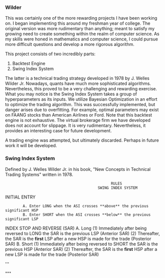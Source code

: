 


### Wilder
This was certainly one of the more rewarding projects I have been working on. I began implementing this around my freshman year of college. The original version was more rudimentary than anything; meant to satisfy my growing need to create something within the realm of computer science. As my skills were honed in mathematics and computer science, I could pursue more difficult questions and develop a more rigorous algorithm. 

This project consists of two incredibly parts:
1. Backtest Engine
2. Swing Index System

The latter is a technical trading strategy developed in 1978 by J. Welles Wilder Jr. Nowadays, quants have much more sophisticated algorithms. Nevertheless, this proved to be a very challenging and rewarding exercise. What you may notice is the Swing Index System takes
a group of hyperparameters as its inputs. We utilize Bayesian Optimization in an effort to optimize the trading algorithm. This was successfully implemented, but danger arises due to overfitting. For example, optimal parameters may exist on FAANG stocks than American Airlines or Ford. 
Note that this backtest engine is not exhaustive. The virtual brokerage firm we have developed does not account for slippage. It is very rudimentary. Nevertheless, it provides an interesting case for future development. 

A trading engine was attempted, but ultimately discarded. Perhaps in future work it will be developed. 


### Swing Index System
Defined by J. Welles Wilder Jr. in his book, "New Concepts in Technical Trading Systems" written in 1978.

                                                    RULES
                                              SWING INDEX SYSTEM
INITIAL ENTRY

            A. Enter LONG when the ASI crosses **above** the previous significant HSP
            B. Enter SHORT when the ASI crosses **below** the previous significant LSP 

INDEX
STOP AND REVERSE (SAR)
 A. Long      (1) Immediately after being reversed to LONG the SAR is the previous LSP (Anterior SAR)
              (2) Thereafter, the SAR is the **first** LSP after a new HSP is made for the trade (Posterior SAR)
 B. Short     (1) Immediately after being reversed to SHORT the SAR is the previous HSP (Anterior SAR)
              (2) Thereafter, the SAR is the **first** HSP after a new LSP is made for the trade (Posterior SAR)
 
'''



"""

